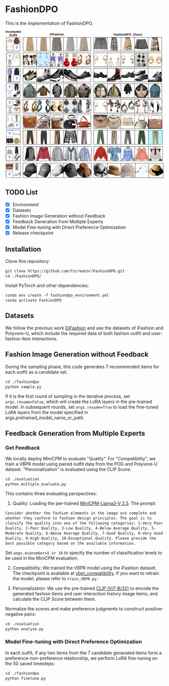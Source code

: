 # FashionDPO

This is the implementation of FashionDPO.

![Results for this project](figure/model_result.png)

## TODO List
- [x] Environment
- [x] Datasets
- [x] Fashion Image Generation without Feedback
- [x] Feedback Generation from Multiple Experts
- [x] Model Fine-tuning with Direct Preference Optimization
- [x] Release checkpoint

## Installation
Clone this repository:
```
git clone https://github.com/Yzcreator/FashionDPO.git
cd ./FashionDPO/
```
Install PyTorch and other dependencies:
```
conda env create -f fashiondpo_environment.yml
conda activate FashionDPO
```

## Datasets

We follow the previous work [DiFashion](https://github.com/YiyanXu/DiFashion?tab=readme-ov-file) and use the datasets of iFashion and Polyvore-U, which include the required data of both fashion outfit and user-fashion item interactions. 

## Fashion Image Generation without Feedback

During the sampling phase, this code generates 7 recommended items for each outfit as a candidate set. 
```
cd ./fashiondpo
python sample.py
```
If it is the first round of sampling in the iterative process, set `args.resume=False`, which will create the LoRA layers in the pre-trained model. In subsequent rounds, set `args.resume=True` to load the fine-tuned LoRA layers from the model specified in args.pretrained_model_name_or_path.

## Feedback Generation from Multiple Experts

### Get Feedback
We locally deploy MiniCPM to evaluate "Quality". For "Compatibility", we train a VBPR model using paired outfit data from the POG and Polyvore-U dataset. "Personalization" is evaluated using the CLIP Score.
```
cd ./evaluation
python multiple_evaluate.py
```
This contains three evaluating perspectives:

1) Quality: Loading the per-trained [MiniCPM-Llama3-V 2.5](https://huggingface.co/openbmb/MiniCPM-Llama3-V-2_5).
The prompt:
```
Consider whether the fashion elements in the image are complete and whether they conform to fashion design principles. The goal is to classify the quality into one of the following categories: 1-Very Poor Quality, 2-Poor Quality, 3-Low Quality, 4-Below Average Quality, 5-Moderate Quality, 6-Above Average Quality, 7-Good Quality, 8-Very Good Quality, 9-High Quality, 10-Exceptional Quality. Please provide the best possible category based on the available information. 
```
Set `aegs.evanumber=5 or 10` to specify the number of classification levels to be used in the MiniCPM evaluation.


2) Compatibility: We trained the VBPR model using the iFashion dataset. The checkpoint is avaliable at [vbpr_compatibility](https://huggingface.co/AZhe1220/fashiondpo/tree/main).
If you want to retrain the model, please refer to `train_VBPR.py.`

4) Personalization: We use the pre-trained [CLIP (ViT-B/32)](https://huggingface.co/sentence-transformers/clip-ViT-B-32) to encode the generated fashion items and user interaction history image items, and calculate the CLIP Score between them.


Normalize the scores and make preference judgments to construct positive-negative pairs:
```
cd ./evaluation
python analyse.py
```

### Model Fine-tuning with Direct Preference Optimization

In each outfit, if any two items from the 7 candidate generated items form a preference-non-preference relationship, we perform LoRA fine-tuning on the 50 saved timesteps:
```
cd ./fashiondpo
python finetune.py
```





